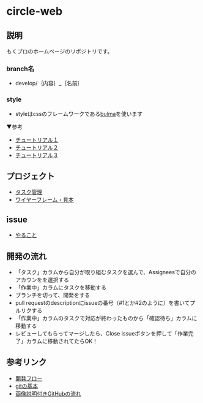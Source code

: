 # circle-web


## 説明 

もくプロのホームページのリポジトリです。

### branch名

- develop/｛内容｝_｛名前｝

### style

- styleはcssのフレームワークである[bulma](https://bulma.io/documentation/)を使います

▼参考
- [チュートリアル１](https://qiita.com/ochiochi/items/de1afd2d3fc8f6d3ea55)
- [チュートリアル２](https://qiita.com/ochiochi/items/19a4ac858483af9295b8)
- [チュートリアル３](https://qiita.com/ochiochi/items/23f96b5164686e8d62c1)


## プロジェクト

- [タスク管理](https://github.com/mokupuro/circle-web/projects/1)
- [ワイヤーフレーム・見本](https://cacoo.com/diagrams/dsKHZJ42zUawZPGo/7BD5E)

## issue

- [やること](https://github.com/mokupuro/circle-web/issues)

## 開発の流れ

- 「タスク」カラムから自分が取り組むタスクを選んで、Assigneesで自分のアカウンをを選択する
- 「作業中」カラムにタスクを移動する
- ブランチを切って、開発をする
- pull requestのdescriptionにissueの番号（#1とか#2のように）を書いてプルリクする
- 「作業中」カラムのタスクで対応が終わったものから「確認待ち」カラムに移動する
- レビューしてもらってマージしたら、Close issueボタンを押して「作業完了」カラムに移動されてたらOK！


## 参考リンク

- [開発フロー](https://qiita.com/gumimin/items/63dcb36d4730213bd63a#issue)
- [gitの基本](https://github.com/hironomiu/Git-GitHub-Training/blob/master/training.md)
- [画像説明付きGitHubの流れ](https://github.com/hironomiu/Git-GitHub-Training/blob/master/additional.md)
